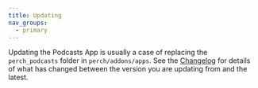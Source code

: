 ```yaml
---
title: Updating
nav_groups:
  - primary
---
```


Updating the Podcasts App is usually a case of replacing the `perch_podcasts` folder in `perch/addons/apps`. See the [Changelog](/addons/podcasts/changelog) for details of what has changed between the version you are updating from and the latest.
